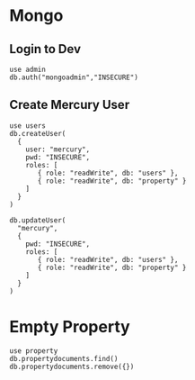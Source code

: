 # Mongo

## Login to Dev

```
use admin
db.auth("mongoadmin","INSECURE")
```

## Create Mercury User

```
use users
db.createUser(
  {
    user: "mercury",
    pwd: "INSECURE",
    roles: [
       { role: "readWrite", db: "users" },
       { role: "readWrite", db: "property" }
    ]
  }
)

db.updateUser(
  "mercury",
  {
    pwd: "INSECURE",
    roles: [
       { role: "readWrite", db: "users" },
       { role: "readWrite", db: "property" }
    ]
  }
)
```

# Empty Property

```
use property
db.propertydocuments.find()
db.propertydocuments.remove({})
```
